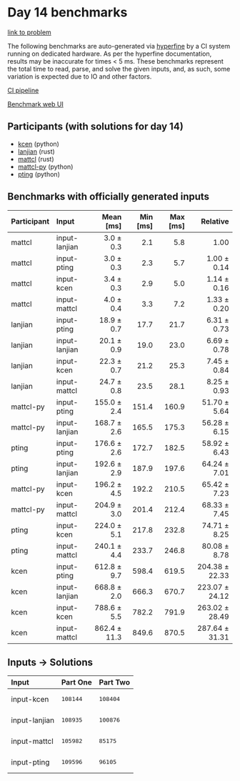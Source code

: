 # Day 14 benchmarks

[link to problem](https://adventofcode.com/2023/day/14)

The following benchmarks are auto-generated via
[hyperfine](https://github.com/sharkdp/hyperfine) by a CI system running on
dedicated hardware. As per the hyperfine documentation, results may be
inaccurate for times < 5 ms. These benchmarks represent the total time to read,
parse, and solve the given inputs, and, as such, some variation is expected due
to IO and other factors.

[CI pipeline](http://ci.papercode.net:8080/teams/main/pipelines/aoc2023)

[Benchmark web UI](https://aoc.ancalagon.black)


## Participants (with solutions for day 14)

- [kcen](https://github.com/kcen/aoc2023) (python)
- [lanjian](https://github.com/lanjian/aoc-2023) (rust)
- [mattcl](https://github.com/mattcl/aoc2023) (rust)
- [mattcl-py](https://github.com/mattcl/aoc2023-py) (python)
- [pting](https://github.com/pting/aoc2023) (python)


## Benchmarks with officially generated inputs

| Participant | Input | Mean [ms] | Min [ms] | Max [ms] | Relative |
|:---|:---|---:|---:|---:|---:|
| mattcl | input-lanjian | 3.0 ± 0.3 | 2.1 | 5.8 | 1.00 |
| mattcl | input-pting | 3.0 ± 0.3 | 2.3 | 5.7 | 1.00 ± 0.14 |
| mattcl | input-kcen | 3.4 ± 0.3 | 2.9 | 5.0 | 1.14 ± 0.16 |
| mattcl | input-mattcl | 4.0 ± 0.4 | 3.3 | 7.2 | 1.33 ± 0.20 |
| lanjian | input-pting | 18.9 ± 0.7 | 17.7 | 21.7 | 6.31 ± 0.73 |
| lanjian | input-lanjian | 20.1 ± 0.9 | 19.0 | 23.0 | 6.69 ± 0.78 |
| lanjian | input-kcen | 22.3 ± 0.7 | 21.2 | 25.3 | 7.45 ± 0.84 |
| lanjian | input-mattcl | 24.7 ± 0.8 | 23.5 | 28.1 | 8.25 ± 0.93 |
| mattcl-py | input-pting | 155.0 ± 2.4 | 151.4 | 160.9 | 51.70 ± 5.64 |
| mattcl-py | input-lanjian | 168.7 ± 2.6 | 165.5 | 175.3 | 56.28 ± 6.15 |
| pting | input-pting | 176.6 ± 2.6 | 172.7 | 182.5 | 58.92 ± 6.43 |
| pting | input-lanjian | 192.6 ± 2.9 | 187.9 | 197.6 | 64.24 ± 7.01 |
| mattcl-py | input-kcen | 196.2 ± 4.5 | 192.2 | 210.5 | 65.42 ± 7.23 |
| mattcl-py | input-mattcl | 204.9 ± 3.0 | 201.4 | 212.4 | 68.33 ± 7.45 |
| pting | input-kcen | 224.0 ± 5.1 | 217.8 | 232.8 | 74.71 ± 8.25 |
| pting | input-mattcl | 240.1 ± 4.4 | 233.7 | 246.8 | 80.08 ± 8.78 |
| kcen | input-pting | 612.8 ± 9.7 | 598.4 | 619.5 | 204.38 ± 22.33 |
| kcen | input-lanjian | 668.8 ± 2.0 | 666.3 | 670.7 | 223.07 ± 24.12 |
| kcen | input-kcen | 788.6 ± 5.5 | 782.2 | 791.9 | 263.02 ± 28.49 |
| kcen | input-mattcl | 862.4 ± 11.3 | 849.6 | 870.5 | 287.64 ± 31.31 |


## Inputs -> Solutions

| Input | Part One | Part Two |
|:---|:---|:---|
|input-kcen|<pre>108144</pre>|<pre>108404</pre>|
|input-lanjian|<pre>108935</pre>|<pre>100876</pre>|
|input-mattcl|<pre>105982</pre>|<pre>85175</pre>|
|input-pting|<pre>109596</pre>|<pre>96105</pre>|